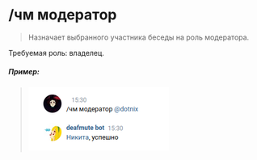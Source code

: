 # /чм модератор

>Назначает выбранного участника беседы на роль модератора.

Требуемая роль: владелец.

##### Пример:

><img src="assets/cm/moderator.png"></img>